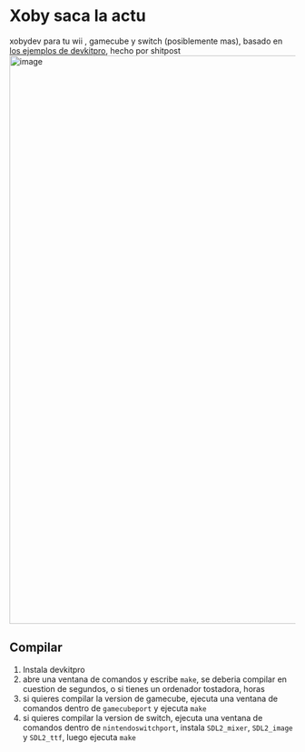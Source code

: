 # Xoby saca la actu
xobydev para tu wii , gamecube y switch (posiblemente mas), basado en [los ejemplos de devkitpro](https://github.com/devkitPro/), hecho por shitpost
<img width="1641" height="1000" alt="image" src="https://github.com/user-attachments/assets/228146a6-3f18-45d1-82a3-19947b7f2921" />

## Compilar
1. Instala devkitpro
2. abre una ventana de comandos y escribe `make`, se deberia compilar en cuestion de segundos, o si tienes un ordenador tostadora, horas
3. si quieres compilar la version de gamecube, ejecuta una ventana de comandos dentro de `gamecubeport` y ejecuta `make`
4. si quieres compilar la version de switch, ejecuta una ventana de comandos dentro de `nintendoswitchport`, instala `SDL2_mixer`, `SDL2_image` y  `SDL2_ttf`, luego ejecuta `make`
